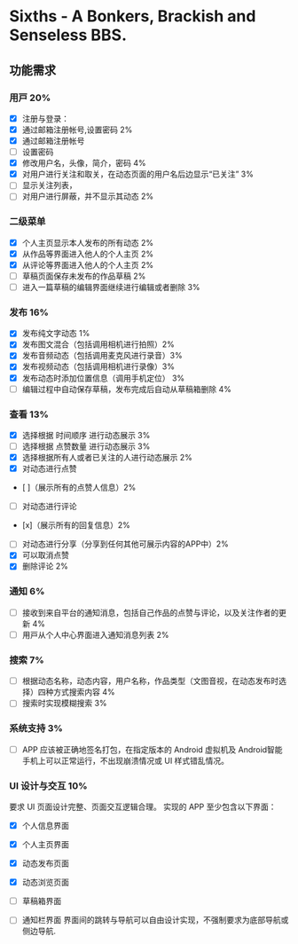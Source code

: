 
# Sixths - A Bonkers, Brackish and Senseless BBS.

## 功能需求

### ⽤⼾ 20%
- [x] 注册与登录：
- [x] 通过邮箱注册帐号,设置密码 2%
- [x] 通过邮箱注册帐号
- [ ] 设置密码
- [x] 修改用户名，头像，简介，密码 4%
- [x] 对用户进行关注和取关，在动态页面的用户名后边显示“已关注” 3%
- [ ] 显示关注列表，
- [ ] 对用户进行屏蔽，并不显示其动态 2%

### 二级菜单

- [x] 个人主页显示本人发布的所有动态 2%
- [x] 从作品等界⾯进⼊他⼈的个人主⻚ 2%
- [x] 从评论等界⾯进⼊他⼈的个人主⻚ 2%
- [ ] 草稿页面保存未发布的作品草稿 2%
- [ ] 进⼊⼀篇草稿的编辑界⾯继续进行编辑或者删除 3%

### 发布 16%
- [x] 发布纯文字动态 1%
- [x] 发布图文混合（包括调用相机进行拍照）2%
- [x] 发布音频动态（包括调用麦克风进行录音）3%
- [x] 发布视频动态（包括调用相机进行录像）3%
- [x] 发布动态时添加位置信息（调用手机定位） 3%
- [ ] 编辑过程中⾃动保存草稿，发布完成后自动从草稿箱删除 4%

### 查看 13%
- [x] 选择根据 时间顺序 进行动态展示 3%
- [ ] 选择根据 点赞数量 进行动态展示 3%
- [x] 选择根据所有人或者已关注的人进行动态展示 2%
- [x] 对动态进行点赞
- [ ]（展示所有的点赞人信息）2%
- [ ] 对动态进行评论
- [x]（展示所有的回复信息）2%
- [ ] 对动态进行分享（分享到任何其他可展示内容的APP中）2%
- [x] 可以取消点赞
- [x] 删除评论 2%

### 通知 6%
- [ ] 接收到来⾃平台的通知消息，包括⾃⼰作品的点赞与评论，以及关注作者的更新 4%
- [ ] ⽤⼾从个⼈中⼼界⾯进⼊通知消息列表 2%

### 搜索 7%
- [ ] 根据动态名称，动态内容，用户名称，作品类型（文图音视，在动态发布时选择）四种方式搜索内容 4%
- [ ] 搜索时实现模糊搜索 3%

### 系统支持 3%
- [ ] APP 应该被正确地签名打包，在指定版本的 Android 虚拟机及 Android智能手机上可以正常运行，不出现崩溃情况或 UI 样式错乱情况。
 
### UI 设计与交互 10%
要求 UI 页面设计完整、页面交互逻辑合理。 实现的 APP 至少包含以下界面：
- [x] 个人信息界面
- [x] 个人主页界面
- [x] 动态发布页面
- [x] 动态浏览页面
- [ ] 草稿箱界面
- [ ] 通知栏界面
界面间的跳转与导航可以自由设计实现，不强制要求为底部导航或侧边导航.

